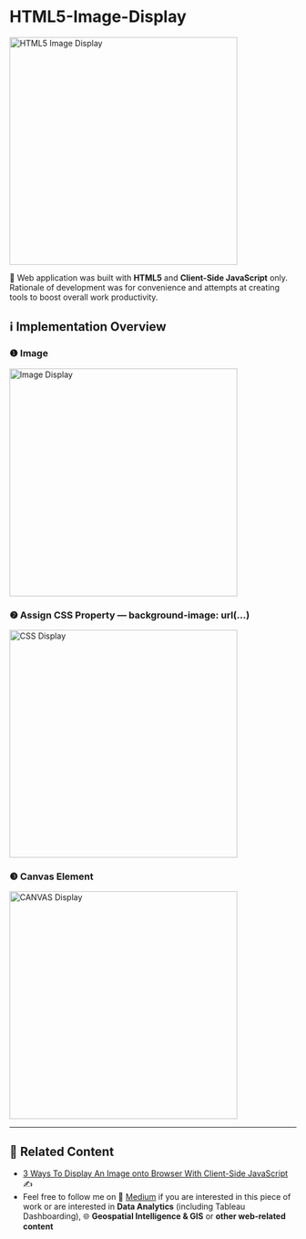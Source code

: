 # HTML5-Image-Display

<img src='https://miro.medium.com/max/1050/1*Kmt1u1htE0KH6OJnT_TxXw.png' alt='HTML5 Image Display' height='400' />

🧰 Web application was built with <strong>HTML5</strong> and <strong>Client-Side JavaScript</strong> only. Rationale of development was for convenience and attempts at creating tools to boost overall work productivity.

## ℹ Implementation Overview

### ❶ Image <img />

<img src='https://miro.medium.com/max/1050/1*ERqUcN_644r3ks1ViTzv4g.png' alt='Image Display' height='400' />

### ❷ Assign CSS Property — background-image: url(…)

<img src='https://miro.medium.com/max/1050/1*SfIcgtHOFrS71Jhd5HvxQw.png' alt='CSS Display' height='400' />

### ❸ Canvas Element <canvas></canvas>

<img src='https://miro.medium.com/max/1050/1*VRakVs1kOjUG0rO3yU9SEg.png' alt='CANVAS Display' height='400' />

---

## 📌 Related Content

* [3 Ways To Display An Image onto Browser With Client-Side JavaScript](https://geek-cc.medium.com/3-ways-to-display-an-image-onto-browser-with-client-side-javascript-6653d94680a7) ✍
* Feel free to follow me on 🔗 [Medium](https://geek-cc.medium.com/) if you are interested in this piece of work or are interested in <strong>Data Analytics</strong> (including Tableau Dashboarding), 🌐 <strong>Geospatial Intelligence & GIS</strong> or <strong>other web-related content</strong>